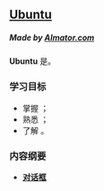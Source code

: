 ## [Ubuntu](./ubuntu)

##### *Made by* [AImator.com]()

**Ubuntu** 是。

### 学习目标

- 掌握 ；
- 熟悉 ；
- 了解 。

### 内容纲要

- **[对话框](./ubuntu_modules_dialogue)**